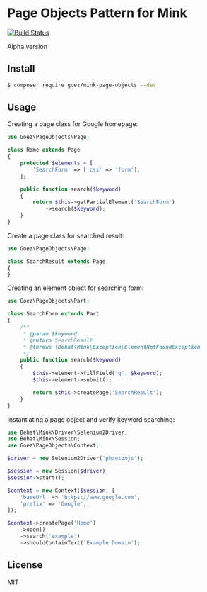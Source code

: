 # Page Objects Pattern for Mink

[![Build Status](https://travis-ci.org/jaceju/mink-page-objects.svg?branch=master)](https://travis-ci.org/jaceju/mink-page-objects)

Alpha version

## Install

```bash
$ composer require goez/mink-page-objects --dev
```

## Usage

Creating a page class for Google homepage:

```php
use Goez\PageObjects\Page;

class Home extends Page
{
    protected $elements = [
        'SearchForm' => ['css' => 'form'],
    ];

    public function search($keyword)
    {
        return $this->getPartialElement('SearchForm')
            ->search($keyword);
    }
}
```

Create a page class for searched result:

```php
use Goez\PageObjects\Page;

class SearchResult extends Page
{
}
```

Creating an element object for searching form:

```php
use Goez\PageObjects\Part;

class SearchForm extends Part
{
    /**
     * @param $keyword
     * @return SearchResult
     * @throws \Behat\Mink\Exception\ElementNotFoundException
     */
    public function search($keyword)
    {
        $this->element->fillField('q', $keyword);
        $this->element->submit();

        return $this->createPage('SearchResult');
    }
}
```

Instantiating a page object and verify keyword searching:

```php
use Behat\Mink\Driver\Selenium2Driver;
use Behat\Mink\Session;
use Goez\PageObjects\Context;

$driver = new Selenium2Driver('phantomjs');

$session = new Session($driver);
$session->start();

$context = new Context($session, [
    'baseUrl' => 'https://www.google.com',
    'prefix' => 'Google',
]);

$context->createPage('Home')
    ->open()
    ->search('example')
    ->shouldContainText('Example Domain');
```

## License

MIT

